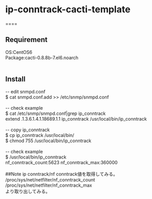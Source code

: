 # ip-conntrack-cacti-template

====
<br>
## Requirement<br>
OS:CentOS6<br>
Package:cacti-0.8.8b-7.el6.noarch<br>
<br>
## Install<br>
-- edit snmpd.conf<br>
$ cat snmpd.conf.add >> /etc/snmp/snmpd.conf<br>
<br>
-- check example<br>
$ cat /etc/snmp/snmpd.conf|grep ip_conntrack<br>
extend .1.3.6.1.4.1.18689.1.1 ip_conntrack /usr/local/bin/ip_conntrack<br>
<br>
-- copy ip_conntrack<br>
$ cp ip_conntrack /usr/local/bin/<br>
$ chmod 755 /usr/local/bin/ip_conntrack<br>
<br>
-- check example<br>
$ /usr/local/bin/ip_conntrack<br>
nf_conntrack_count:5623 nf_conntrack_max:360000<br>
<br>
##Note
ip conntrack/nf conntrack値を取得してみる。<br>
/proc/sys/net/netfilter/nf_conntrack_count<br>
/proc/sys/net/netfilter/nf_conntrack_max<br>
より取り出してみる。<br>
